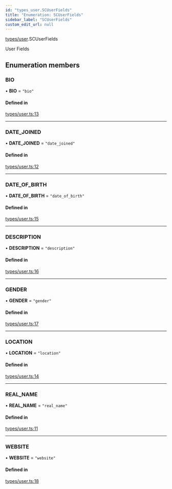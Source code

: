 ```yaml
---
id: "types_user.SCUserFields"
title: "Enumeration: SCUserFields"
sidebar_label: "SCUserFields"
custom_edit_url: null
---
```


[types/user](../modules/types_user).SCUserFields

User Fields

## Enumeration members

### BIO

• **BIO** = `"bio"`

#### Defined in

[types/user.ts:13](https://github.com/selfcommunity/community-ui/blob/009afd8/packages/sc-core/src/types/user.ts#L13)

___

### DATE\_JOINED

• **DATE\_JOINED** = `"date_joined"`

#### Defined in

[types/user.ts:12](https://github.com/selfcommunity/community-ui/blob/009afd8/packages/sc-core/src/types/user.ts#L12)

___

### DATE\_OF\_BIRTH

• **DATE\_OF\_BIRTH** = `"date_of_birth"`

#### Defined in

[types/user.ts:15](https://github.com/selfcommunity/community-ui/blob/009afd8/packages/sc-core/src/types/user.ts#L15)

___

### DESCRIPTION

• **DESCRIPTION** = `"description"`

#### Defined in

[types/user.ts:16](https://github.com/selfcommunity/community-ui/blob/009afd8/packages/sc-core/src/types/user.ts#L16)

___

### GENDER

• **GENDER** = `"gender"`

#### Defined in

[types/user.ts:17](https://github.com/selfcommunity/community-ui/blob/009afd8/packages/sc-core/src/types/user.ts#L17)

___

### LOCATION

• **LOCATION** = `"location"`

#### Defined in

[types/user.ts:14](https://github.com/selfcommunity/community-ui/blob/009afd8/packages/sc-core/src/types/user.ts#L14)

___

### REAL\_NAME

• **REAL\_NAME** = `"real_name"`

#### Defined in

[types/user.ts:11](https://github.com/selfcommunity/community-ui/blob/009afd8/packages/sc-core/src/types/user.ts#L11)

___

### WEBSITE

• **WEBSITE** = `"website"`

#### Defined in

[types/user.ts:18](https://github.com/selfcommunity/community-ui/blob/009afd8/packages/sc-core/src/types/user.ts#L18)
